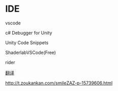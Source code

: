 # IDE

vscode

c\# Debugger for Unity 

Unity Code Snippets 

ShaderlabVSCode\(Free\)



rider

[翻译](https://dotblogs.com.tw/Null/2020/04/17/100234)

http://t.zoukankan.com/smileZAZ-p-15739606.html